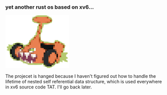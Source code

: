 ### yet another rust os based on xv6...

![](./roton.png)

The projecet is hanged because I haven't figured out how to handle the lifetime of nested self referential data structure, which is used everywhere in xv6 source code TAT. I'll go back later.
